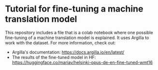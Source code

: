 # Tutorial for fine-tuning a machine translation model
This repository includes a file that is a colab notebook where one possible fine-tuning of a machine translation model is explained. It uses Argilla to work with the dataset.
For more information, check out:
- Argilla's documentation: https://docs.argilla.io/en/latest/
- The results of the fine-tuned model in HF: https://huggingface.co/mariav/helsinki-opus-de-en-fine-tuned-wmt16
